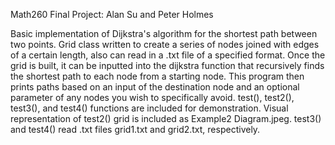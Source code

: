 Math260 Final Project:
Alan Su and Peter Holmes

Basic implementation of Dijkstra's algorithm for the shortest path between two points. Grid class written to create a series of nodes joined with edges of a certain length, also can read in a .txt file of a specified format. Once the grid is built, it can be inputted into the dijkstra function that recursively finds the shortest path to each node from a starting node. This program then prints paths based on an input of the destination node and an optional parameter of any nodes you wish to specifically avoid. test(), test2(), test3(), and test4() functions are included for demonstration. Visual representation of test2() grid is included as Example2 Diagram.jpeg. test3() and test4() read .txt files grid1.txt and grid2.txt, respectively.
